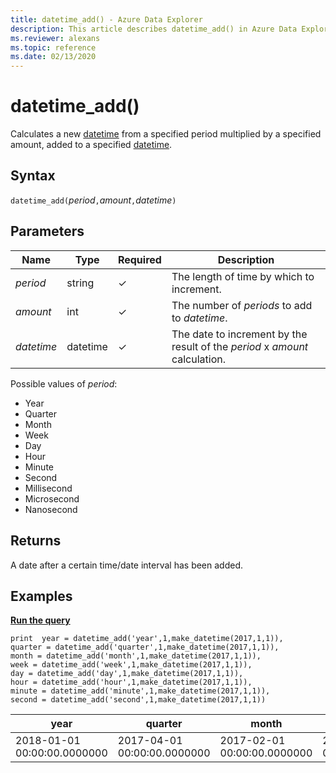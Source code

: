 ```yaml
---
title: datetime_add() - Azure Data Explorer
description: This article describes datetime_add() in Azure Data Explorer.
ms.reviewer: alexans
ms.topic: reference
ms.date: 02/13/2020
---
```

# datetime_add()

Calculates a new [datetime](./scalar-data-types/datetime.md) from a specified period multiplied by a specified amount, added to a specified [datetime](./scalar-data-types/datetime.md).

## Syntax

`datetime_add(`*period*`,`*amount*`,`*datetime*`)`

## Parameters

| Name | Type | Required | Description |
|--|--|--|--|
| *period* | string | &check; | The length of time by which to increment.|
| *amount* | int | &check; | The number of *periods* to add to *datetime*.|
| *datetime* | datetime | &check; | The date to increment by the result of the *period* x *amount* calculation. |

Possible values of *period*:

* Year
* Quarter
* Month
* Week
* Day
* Hour
* Minute
* Second
* Millisecond
* Microsecond
* Nanosecond

## Returns

A date after a certain time/date interval has been added.

## Examples

[**Run the query**](https://dataexplorer.azure.com/clusters/help/databases/Samples?query=H4sIAAAAAAAAA4XPuw6DMAyF4b1PkQ2QMjRdmPosyMKWiFASmjqqeHsIl8mSu/5H33CW7CMbsxJk8zYITOwDDYDYNjU21tkAMw331L6ert+j6zr7+BTITFJeXcchRZ4EPaoOf0SzcDXqDGEVam86mlKR92r8883HwiTPHVmnXxpTREHPrNENq0hHU8sBAAA=)

```kusto
print  year = datetime_add('year',1,make_datetime(2017,1,1)),
quarter = datetime_add('quarter',1,make_datetime(2017,1,1)),
month = datetime_add('month',1,make_datetime(2017,1,1)),
week = datetime_add('week',1,make_datetime(2017,1,1)),
day = datetime_add('day',1,make_datetime(2017,1,1)),
hour = datetime_add('hour',1,make_datetime(2017,1,1)),
minute = datetime_add('minute',1,make_datetime(2017,1,1)),
second = datetime_add('second',1,make_datetime(2017,1,1))
```

|year|quarter|month|week|day|hour|minute|second|
|---|---|---|---|---|---|---|---|
|2018-01-01 00:00:00.0000000|2017-04-01 00:00:00.0000000|2017-02-01 00:00:00.0000000|2017-01-08 00:00:00.0000000|2017-01-02 00:00:00.0000000|2017-01-01 01:00:00.0000000|2017-01-01 00:01:00.0000000|2017-01-01 00:00:01.0000000|
